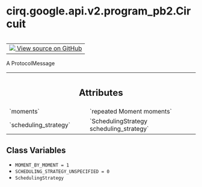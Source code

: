 <div itemscope itemtype="http://developers.google.com/ReferenceObject">
<meta itemprop="name" content="cirq.google.api.v2.program_pb2.Circuit" />
<meta itemprop="path" content="Stable" />
<meta itemprop="property" content="MOMENT_BY_MOMENT"/>
<meta itemprop="property" content="SCHEDULING_STRATEGY_UNSPECIFIED"/>
<meta itemprop="property" content="SchedulingStrategy"/>
</div>

# cirq.google.api.v2.program_pb2.Circuit

<!-- Insert buttons and diff -->

<table class="tfo-notebook-buttons tfo-api" align="left">

<td>
  <a target="_blank" href="https://github.com/quantumlib/cirq/tree/master/cirq/google/api/v2/program.proto">
    <img src="https://www.tensorflow.org/images/GitHub-Mark-32px.png" />
    View source on GitHub
  </a>
</td>
</table>



A ProtocolMessage

<!-- Placeholder for "Used in" -->




<!-- Tabular view -->
 <table class="responsive fixed orange">
<colgroup><col width="214px"><col></colgroup>
<tr><th colspan="2"><h2 class="add-link">Attributes</h2></th></tr>

<tr>
<td>
`moments`
</td>
<td>
`repeated Moment moments`
</td>
</tr><tr>
<td>
`scheduling_strategy`
</td>
<td>
`SchedulingStrategy scheduling_strategy`
</td>
</tr>
</table>



## Class Variables

* `MOMENT_BY_MOMENT = 1` <a id="MOMENT_BY_MOMENT"></a>
* `SCHEDULING_STRATEGY_UNSPECIFIED = 0` <a id="SCHEDULING_STRATEGY_UNSPECIFIED"></a>
* `SchedulingStrategy` <a id="SchedulingStrategy"></a>
